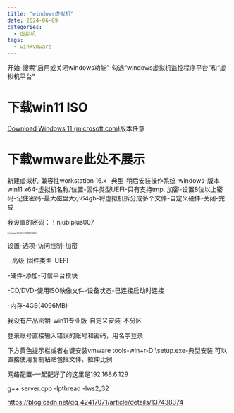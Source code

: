 ```yaml
---
title: "windows虚拟机"
date: 2024-06-09
categories:
  - 虚拟机
tags:
  - win+vmware
---
```


开始-搜索“启用或关闭windows功能”-勾选“windows虚拟机监控程序平台”和“虚拟机平台”

# 下载win11 ISO

[Download Windows 11 (microsoft.com)](https://www.microsoft.com/zh-cn/software-download/windows11)版本任意

# 下载wmware此处不展示

新建虚拟机-兼容性workstation 16.x -典型-稍后安装操作系统-windows-版本 win11 x64-虚拟机名称/位置-固件类型UEFI-只有支持tmp..加密-设置8位以上密码-记住密码-最大磁盘大小64gb-将虚拟机拆分成多个文件-自定义硬件-关闭-完成

我设置的密码：！niubiplus007

<img src="http://typora-tutu.oss-cn-chengdu.aliyuncs.com/img/image-20240527095329828.png" alt="image-20240527095329828" style="zoom:33%;" />

设置-选项-访问控制-加密

​        -高级-固件类型-UEFI

   -硬件-添加-可信平台模块

   -CD/DVD-使用ISO映像文件-设备状态-已连接启动时连接

   -内存-4GB(4096MB)



我没有产品密钥-win11专业版-自定义安装-不分区

登录账号直接输入错误的账号和密码，用名字登录



下方黄色提示栏或者右键安装vmware tools-win+r-D:\setup.exe-典型安装 可以直接使用复制粘贴包括文件，拉伸比例



网络配置-一起配好了的这里是192.168.6.129



g++ server.cpp -lpthread -lws2_32

https://blog.csdn.net/qq_42417071/article/details/137438374
